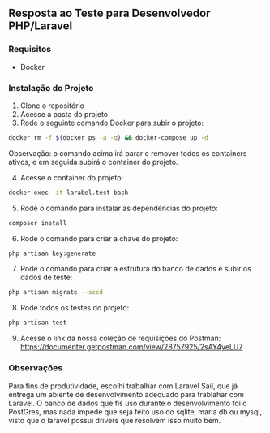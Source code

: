 ## Resposta ao Teste para Desenvolvedor PHP/Laravel

### Requisitos

- Docker

### Instalação do Projeto

1. Clone o repositório
2. Acesse a pasta do projeto
3. Rode o seguinte comando Docker para subir o projeto:
```bash
docker rm -f $(docker ps -a -q) && docker-compose up -d
```
Observação: o comando acima irá parar e remover todos os containers ativos, e em seguida subirá o container do projeto.

4. Acesse o container do projeto:
```bash
docker exec -it larabel.test bash
```

5. Rode o comando para instalar as dependências do projeto:
```bash
composer install
```

6. Rode o comando para criar a chave do projeto:
```bash
php artisan key:generate
```

7. Rode o comando para criar a estrutura do banco de dados e subir os dados de teste:
```bash
php artisan migrate --seed
```

8. Rode todos os testes do projeto:
```bash
php artisan test
```

9. Acesse o link da nossa coleção de requisições do Postman:
   https://documenter.getpostman.com/view/28757925/2sAY4yeLU7


### Observações
Para fins de produtividade, escolhi trabalhar com Laravel Sail, que já entrega um abiente de desenvolvimento adequado para trablahar com Laravel.
O banco de dados que fis uso durante o desenvolvimento foi o PostGres, mas nada impede que seja feito uso do sqlite, maria db ou mysql, visto que o laravel possui drivers que resolvem isso muito bem.
